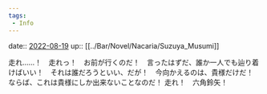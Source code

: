 ```yaml
---
tags:
 - Info
---
```


date:: [2022-08-19](Daily_Note/2022-08-19.md)
up:: [[../Bar/Novel/Nacaria/Suzuya_Musumi]]

走れ……！　走れっ！　お前が行くのだ！　言ったはずだ、誰か一人でも辿り着けばいい！　それは誰だろうといい、だが！　今向かえるのは、貴様だけだ！
ならば、これは貴様にしか出来ないことなのだ！
走れ！　六角鈴矢！